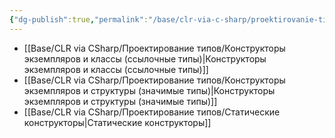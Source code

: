 ```yaml
---
{"dg-publish":true,"permalink":"/base/clr-via-c-sharp/proektirovanie-tipov/kostruktory/"}
---
```



- [[Base/CLR via CSharp/Проектирование типов/Конструкторы экземпляров и классы (ссылочные типы)\|Конструкторы экземпляров и классы (ссылочные типы)]]
- [[Base/CLR via CSharp/Проектирование типов/Конструкторы экземпляров и структуры (значимые типы)\|Конструкторы экземпляров и структуры (значимые типы)]]
- [[Base/CLR via CSharp/Проектирование типов/Статические конструкторы\|Статические конструкторы]]